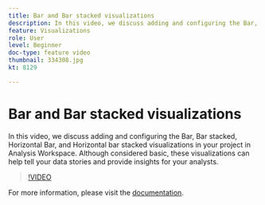 ```yaml
---
title: Bar and Bar stacked visualizations
description: In this video, we discuss adding and configuring the Bar, Bar stacked, Horizontal Bar, and Horizontal bar stacked visualizations in your project in Analysis Workspace. Although considered basic, these visualizations can help tell your data stories and provide insights for your analysts.
feature: Visualizations
role: User
level: Beginner
doc-type: feature video
thumbnail: 334308.jpg
kt: 8129

---
```


# Bar and Bar stacked visualizations

In this video, we discuss adding and configuring the Bar, Bar stacked, Horizontal Bar, and Horizontal bar stacked visualizations in your project in Analysis Workspace. Although considered basic, these visualizations can help tell your data stories and provide insights for your analysts.

>[!VIDEO](https://video.tv.adobe.com/v/334308/?quality=12&learn=on)

For more information, please visit the [documentation](https://experienceleague.adobe.com/docs/analytics/analyze/analysis-workspace/visualizations/bar.html?lang=en).
